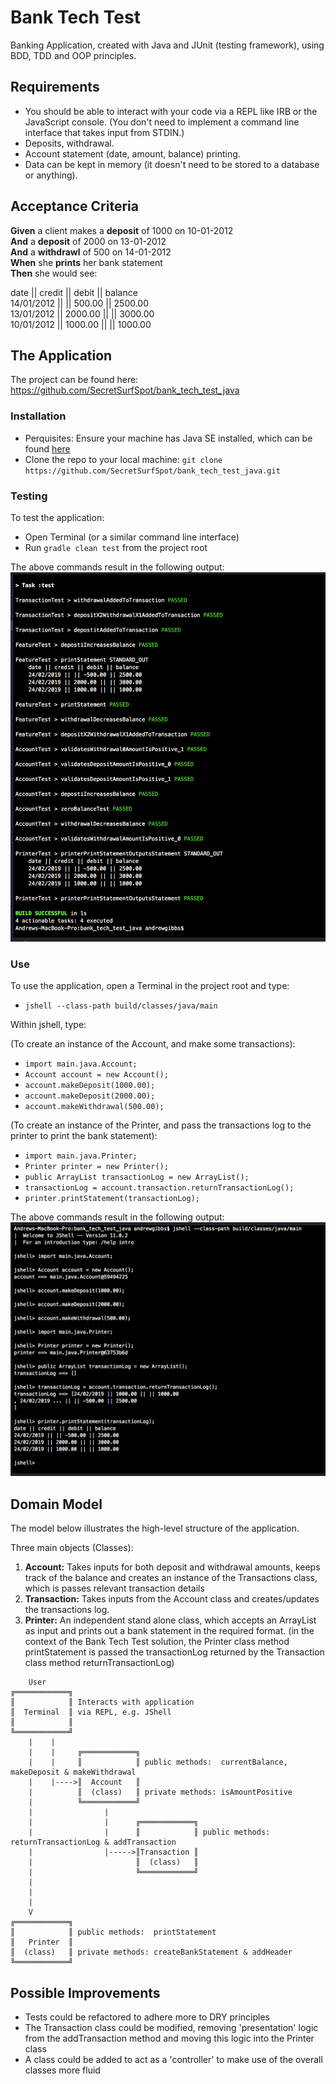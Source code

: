 # Bank Tech Test

Banking Application, created with Java and JUnit (testing framework), using BDD, TDD and OOP principles.

## Requirements

- You should be able to interact with your code via a REPL like IRB or the JavaScript console. (You don't need to implement a command line interface that takes input from STDIN.)
- Deposits, withdrawal.
- Account statement (date, amount, balance) printing.
- Data can be kept in memory (it doesn't need to be stored to a database or anything).

## Acceptance Criteria

**Given** a client makes a **deposit** of 1000 on 10-01-2012 <br />
**And** a **deposit** of 2000 on 13-01-2012 <br />
**And** a **withdrawl** of 500 on 14-01-2012 <br />
**When** she **prints** her bank statement <br />
**Then** she would see: <br />

date || credit || debit || balance <br />
14/01/2012 || || 500.00 || 2500.00 <br />
13/01/2012 || 2000.00 || || 3000.00 <br />
10/01/2012 || 1000.00 || || 1000.00 <br />

## The Application

The project can be found here:
https://github.com/SecretSurfSpot/bank_tech_test_java

### Installation
- Perquisites: Ensure your machine has Java SE installed, which can be found [here](https://www.oracle.com/technetwork/java/javase/downloads/index.html)
- Clone the repo to your local machine:
`git clone https://github.com/SecretSurfSpot/bank_tech_test_java.git`

### Testing
To test the application:
- Open Terminal (or a similar command line interface)
- Run `gradle clean test` from the project root

The above commands result in the following output:
![Test Screenshot](https://github.com/SecretSurfSpot/bank_tech_test_java/blob/master/images/test_screenshot.png)

### Use
To use the application, open a Terminal in the project root and type:
- `jshell --class-path build/classes/java/main`

Within jshell, type:

(To create an instance of the Account, and make some transactions):
- `import main.java.Account;`
- `Account account = new Account();`
- `account.makeDeposit(1000.00);`
- `account.makeDeposit(2000.00);`
- `account.makeWithdrawal(500.00);`

(To create an instance of the Printer, and pass the transactions log to the printer to print the bank statement):
- `import main.java.Printer;`
- `Printer printer = new Printer();`
- `public ArrayList transactionLog = new ArrayList();`
- `transactionLog = account.transaction.returnTransactionLog();`
- `printer.printStatement(transactionLog);`

The above commands result in the following output:
![Interaction Screenshot](https://github.com/SecretSurfSpot/bank_tech_test_java/blob/master/images/interaction_screenshot.png)


## Domain Model

The model below illustrates the high-level structure of the application.

Three main objects (Classes):

1. **Account:** Takes inputs for both deposit and withdrawal amounts, keeps track of the balance and creates an instance of the Transactions class, which is passes relevant transaction details
2. **Transaction:** Takes inputs from the Account class and creates/updates the transactions log.
3. **Printer:** An independent stand alone class, which accepts an ArrayList as input and prints out a bank statement in the required format. (in the context of the Bank Tech Test solution, the Printer class method printStatement is passed the transactionLog returned by the Transaction class method returnTransactionLog)


```
    User
╔════════════╗  
║            ║ Interacts with application
║  Terminal  ║ via REPL, e.g. JShell    
║            ║
╚════════════╝
    |    |                       
    |    |     ╔════════════╗     
    |    |     ║            ║ public methods:  currentBalance, makeDeposit & makeWithdrawal
    |    |---->║  Account   ║        
    |          ║  (class)   ║ private methods: isAmountPositive           
    |          ╚════════════╝    
    |                |
    |                |      ╔════════════╗     
    |                |      ║            ║ public methods:  returnTransactionLog & addTransaction
    |                |----->║Transaction ║        
    |                       ║  (class)   ║         
    |                       ╚════════════╝    
    |
    |
    |
    V                             
╔════════════╗
║            ║ public methods:  printStatement
║   Printer  ║                  
║  (class)   ║ private methods: createBankStatement & addHeader
╚════════════╝            

```

## Possible Improvements
- Tests could be refactored to adhere more to DRY principles
- The Transaction class could be modified, removing 'presentation' logic from the addTransaction method and moving this logic into the Printer class
- A class could be added to act as a 'controller' to make use of the overall classes more fluid
